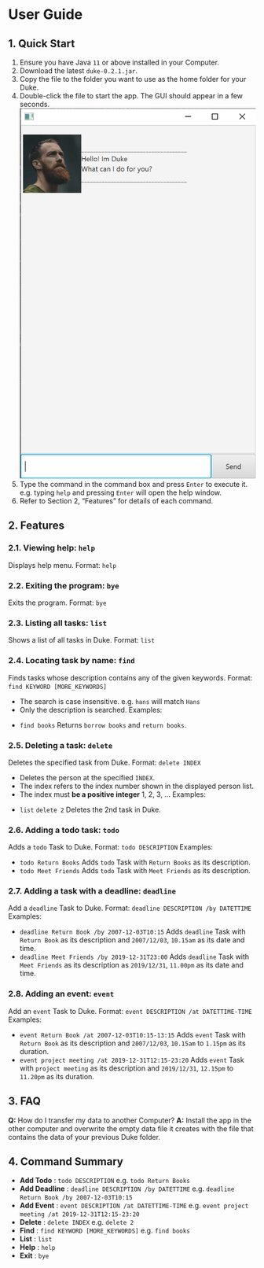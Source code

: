 # User Guide

## 1. Quick Start

1. Ensure you have Java `11` or above installed in your Computer.
2. Download the latest `duke-0.2.1.jar`. 
3. Copy the file to the folder you want to use as the home folder for your Duke.
4. Double-click the file to start the app. The GUI should appear in a few seconds.
![Image of Ui](https://github.com/SamYJ2606/duke/blob/master/docs/Ui.PNG)
5. Type the command in the command box and press `Enter` to execute it.
   e.g. typing `help` and pressing `Enter` will open the help window.
6. Refer to Section 2, “Features” for details of each command.

## 2. Features 

### 2.1. Viewing help: `help`
Displays help menu.
Format: `help`

### 2.2. Exiting the program: `bye`
Exits the program.
Format: `bye`

### 2.3. Listing all tasks: `list`
Shows a list of all tasks in Duke.
Format: `list`

### 2.4. Locating task by name: `find`
Finds tasks whose description contains any of the given keywords.
Format: `find KEYWORD [MORE_KEYWORDS]`
* The search is case insensitive. e.g. `hans` will match `Hans`
* Only the description is searched.
Examples:
- `find books`
 Returns `borrow books` and `return books`.

### 2.5. Deleting a task: `delete`
Deletes the specified task from Duke.
Format: `delete INDEX`
* Deletes the person at the specified `INDEX`.
* The index refers to the index number shown in the displayed person list.
* The index must **be a positive integer** 1, 2, 3, ...
Examples:
- `list`
  `delete 2`
  Deletes the 2nd task in Duke.

### 2.6. Adding a todo task: `todo`
Adds a `todo` Task to Duke.
Format: `todo DESCRIPTION`
Examples:
- `todo Return Books`
  Adds `todo` Task with `Return Books` as its description.
- `todo Meet Friends`
  Adds `todo` Task with `Meet Friends` as its description.

### 2.7. Adding a task with a deadline: `deadline`
Add a `deadline` Task to Duke.
Format: `deadline DESCRIPTION /by DATETTIME`
Examples:
- `deadline Return Book /by 2007-12-03T10:15`
  Adds `deadline` Task with `Return Book` as its description and `2007/12/03`, `10.15am` as its date and time.
- `deadline Meet Friends /by 2019-12-31T23:00`
  Adds `deadline` Task with `Meet Friends` as its description as `2019/12/31`, `11.00pm` as its date and time.

### 2.8. Adding an event: `event`
Add an `event` Task to Duke.
Format: `event DESCRIPTION /at DATETTIME-TIME`
Examples:
- `event Return Book /at 2007-12-03T10:15-13:15`
  Adds `event` Task with `Return Book` as its description and `2007/12/03`, `10.15am` to `1.15pm` as its duration.
- `event project meeting /at 2019-12-31T12:15-23:20`
  Adds `event` Task with `project meeting` as its description and `2019/12/31`, `12.15pm` to `11.20pm` as its duration.

## 3. FAQ
**Q:** How do I transfer my data to another Computer?
**A:** Install the app in the other computer and overwrite the empty data file it creates with the file that contains the data of your previous Duke folder.

## 4. Command Summary
* **Add Todo** : `todo DESCRIPTION`
  e.g. `todo Return Books`
* **Add Deadline** : `deadline DESCRIPTION /by DATETTIME`
  e.g. `deadline Return Book /by 2007-12-03T10:15`
* **Add Event** : `event DESCRIPTION /at DATETTIME-TIME`
  e.g. `event project meeting /at 2019-12-31T12:15-23:20`
* **Delete** : `delete INDEX`
  e.g. `delete 2`
* **Find** : `find KEYWORD [MORE_KEYWORDS]`
  e.g. `find books`
* **List** : `list`
* **Help** : `help`
* **Exit** : `bye`
